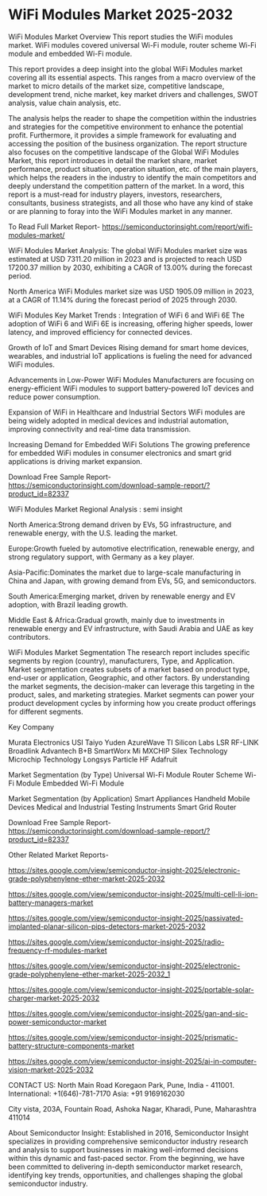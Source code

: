 <h1>WiFi Modules Market 2025-2032</h1>
WiFi Modules Market Overview
This report studies the WiFi modules market. WiFi modules covered universal Wi-Fi module, router scheme Wi-Fi module and embedded Wi-Fi module.

This report provides a deep insight into the global WiFi Modules market covering all its essential aspects. This ranges from a macro overview of the market to micro details of the market size, competitive landscape, development trend, niche market, key market drivers and challenges, SWOT analysis, value chain analysis, etc.

The analysis helps the reader to shape the competition within the industries and strategies for the competitive environment to enhance the potential profit. Furthermore, it provides a simple framework for evaluating and accessing the position of the business organization. The report structure also focuses on the competitive landscape of the Global WiFi Modules Market, this report introduces in detail the market share, market performance, product situation, operation situation, etc. of the main players, which helps the readers in the industry to identify the main competitors and deeply understand the competition pattern of the market.
In a word, this report is a must-read for industry players, investors, researchers, consultants, business strategists, and all those who have any kind of stake or are planning to foray into the WiFi Modules market in any manner.

To Read Full Market Report-
https://semiconductorinsight.com/report/wifi-modules-market/

WiFi Modules Market Analysis:
The global WiFi Modules market size was estimated at USD 7311.20 million in 2023 and is projected to reach USD 17200.37 million by 2030, exhibiting a CAGR of 13.00% during the forecast period.

North America WiFi Modules market size was USD 1905.09 million in 2023, at a CAGR of 11.14% during the forecast period of 2025 through 2030.

WiFi Modules Key Market Trends :
Integration of WiFi 6 and WiFi 6E
The adoption of WiFi 6 and WiFi 6E is increasing, offering higher speeds, lower latency, and improved efficiency for connected devices.

Growth of IoT and Smart Devices
Rising demand for smart home devices, wearables, and industrial IoT applications is fueling the need for advanced WiFi modules.

Advancements in Low-Power WiFi Modules
Manufacturers are focusing on energy-efficient WiFi modules to support battery-powered IoT devices and reduce power consumption.

Expansion of WiFi in Healthcare and Industrial Sectors
WiFi modules are being widely adopted in medical devices and industrial automation, improving connectivity and real-time data transmission.

Increasing Demand for Embedded WiFi Solutions
The growing preference for embedded WiFi modules in consumer electronics and smart grid applications is driving market expansion.

Download Free Sample Report-
https://semiconductorinsight.com/download-sample-report/?product_id=82337

WiFi Modules Market Regional Analysis :
semi insight

North America:Strong demand driven by EVs, 5G infrastructure, and renewable energy, with the U.S. leading the market.

Europe:Growth fueled by automotive electrification, renewable energy, and strong regulatory support, with Germany as a key player.

Asia-Pacific:Dominates the market due to large-scale manufacturing in China and Japan, with growing demand from EVs, 5G, and semiconductors.

South America:Emerging market, driven by renewable energy and EV adoption, with Brazil leading growth.

Middle East & Africa:Gradual growth, mainly due to investments in renewable energy and EV infrastructure, with Saudi Arabia and UAE as key contributors.

WiFi Modules Market Segmentation
The research report includes specific segments by region (country), manufacturers, Type, and Application. Market segmentation creates subsets of a market based on product type, end-user or application, Geographic, and other factors. By understanding the market segments, the decision-maker can leverage this targeting in the product, sales, and marketing strategies. Market segments can power your product development cycles by informing how you create product offerings for different segments.

Key Company

Murata Electronics
USI
Taiyo Yuden
AzureWave
TI
Silicon Labs
LSR
RF-LINK
Broadlink
Advantech B+B SmartWorx
Mi
MXCHIP
Silex Technology
Microchip Technology
Longsys
Particle
HF
Adafruit

Market Segmentation (by Type)
Universal Wi-Fi Module
Router Scheme Wi-Fi Module
Embedded Wi-Fi Module

Market Segmentation (by Application)
Smart Appliances
Handheld Mobile Devices
Medical and Industrial Testing Instruments
Smart Grid
Router

Download Free Sample Report-
https://semiconductorinsight.com/download-sample-report/?product_id=82337

Other Related Market Reports-

https://sites.google.com/view/semiconductor-insight-2025/electronic-grade-polyphenylene-ether-market-2025-2032

https://sites.google.com/view/semiconductor-insight-2025/multi-cell-li-ion-battery-managers-market

https://sites.google.com/view/semiconductor-insight-2025/passivated-implanted-planar-silicon-pips-detectors-market-2025-2032

https://sites.google.com/view/semiconductor-insight-2025/radio-frequency-rf-modules-market

https://sites.google.com/view/semiconductor-insight-2025/electronic-grade-polyphenylene-ether-market-2025-2032_1

https://sites.google.com/view/semiconductor-insight-2025/portable-solar-charger-market-2025-2032

https://sites.google.com/view/semiconductor-insight-2025/gan-and-sic-power-semiconductor-market

https://sites.google.com/view/semiconductor-insight-2025/prismatic-battery-structure-components-market

https://sites.google.com/view/semiconductor-insight-2025/ai-in-computer-vision-market-2025-2032

CONTACT US:
North Main Road Koregaon Park, Pune, India - 411001.
International: +1(646)-781-7170
Asia: +91 9169162030

City vista, 203A, Fountain Road, Ashoka Nagar, Kharadi, Pune, Maharashtra 411014

About Semiconductor Insight:
Established in 2016, Semiconductor Insight specializes in providing comprehensive semiconductor industry research and analysis to support businesses in making well-informed decisions within this dynamic and fast-paced sector. From the beginning, we have been committed to delivering in-depth semiconductor market research, identifying key trends, opportunities, and challenges shaping the global semiconductor industry.
